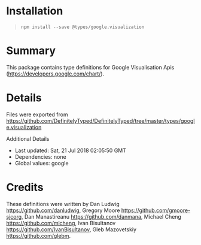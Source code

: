 # Installation
> `npm install --save @types/google.visualization`

# Summary
This package contains type definitions for Google Visualisation Apis (https://developers.google.com/chart/).

# Details
Files were exported from https://github.com/DefinitelyTyped/DefinitelyTyped/tree/master/types/google.visualization

Additional Details
 * Last updated: Sat, 21 Jul 2018 02:05:50 GMT
 * Dependencies: none
 * Global values: google

# Credits
These definitions were written by Dan Ludwig <https://github.com/danludwig>, Gregory Moore <https://github.com/gmoore-sjcorg>, Dan Manastireanu <https://github.com/danmana>, Michael Cheng <https://github.com/mlcheng>, Ivan Bisultanov <https://github.com/IvanBisultanov>, Gleb Mazovetskiy <https://github.com/glebm>.
